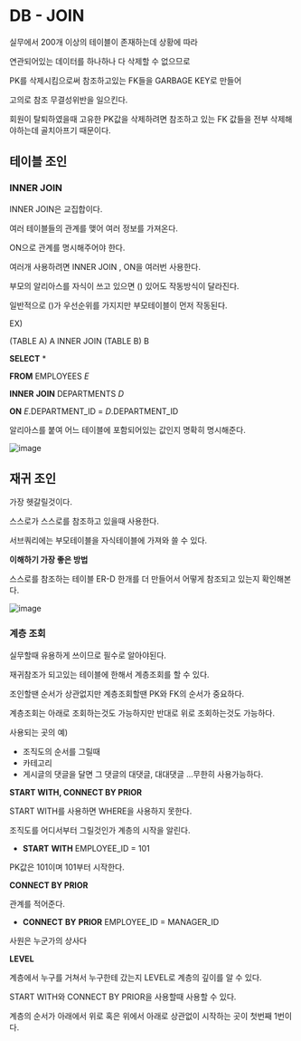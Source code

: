 # DB - JOIN

실무에서 200개 이상의 테이블이 존재하는데 상황에 따라

연관되어있는 데이터를 하나하나 다 삭제할 수 없으므로

PK를 삭제시킴으로써 참조하고있는 FK들을 GARBAGE KEY로 만들어

고의로 참조 무결성위반을 일으킨다.

회원이 탈퇴하였을때 고유한 PK값을 삭제하려면 참조하고 있는 FK 값들을 전부 삭제해야하는데 골치아프기 때문이다.

## 테이블 조인

### INNER JOIN

INNER JOIN은 교집합이다.

여러 테이블들의 관계를 맺어 여러 정보를 가져온다.

ON으로 관계를 명시해주어야 한다.

여러개 사용하려면 INNER JOIN , ON을 여러번 사용한다.

부모의 알리아스를 자식이 쓰고 있으면 () 있어도 작동방식이 달라진다.

일반적으로 ()가 우선순위를 가지지만 부모테이블이 먼저 작동된다.

EX) 

(TABLE A) A INNER JOIN (TABLE B) B

**SELECT** *

**FROM** EMPLOYEES *E* 

**INNER** **JOIN** DEPARTMENTS *D*

**ON** *E*.DEPARTMENT_ID = *D*.DEPARTMENT_ID

알리아스를 붙여 어느 테이블에 포함되어있는 값인지 명확히 명시해준다.

![image](https://github.com/user-attachments/assets/60d23ecb-0d43-4856-a9a4-d5008060a656)


## 재귀 조인

가장 헷갈릴것이다.

스스로가 스스로를 참조하고 있을때 사용한다.

서브쿼리에는 부모테이블을 자식테이블에 가져와 쓸 수 있다.

**이해하기 가장 좋은 방법**

스스로를 참조하는 테이블 ER-D 한개를 더 만들어서 어떻게 참조되고 있는지 확인해본다.

![image](https://github.com/user-attachments/assets/835c343e-6f53-4980-90e2-2232eee92e1c)


### 계층 조회

실무할때 유용하게 쓰이므로 필수로 알아야된다. 

재귀참조가 되고있는 테이블에 한해서 계층조회를 할 수 있다.

조인할땐 순서가 상관없지만 계층조회할땐 PK와 FK의 순서가 중요하다.

계층조회는 아래로 조회하는것도 가능하지만 반대로 위로 조회하는것도 가능하다.

사용되는 곳의 예)

- 조직도의 순서를 그릴때
- 카테고리
- 게시글의 댓글을 달면 그 댓글의 대댓글, 대대댓글 …무한히 사용가능하다.

**START WITH, CONNECT BY PRIOR**

START WITH를 사용하면 WHERE을 사용하지 못한다.

조직도를 어디서부터 그릴것인가 계층의 시작을 알린다.

- **START** **WITH** EMPLOYEE_ID = 101

PK값은 101이며 101부터 시작한다.

**CONNECT BY PRIOR**

관계를 적어준다.

- **CONNECT** **BY** **PRIOR** EMPLOYEE_ID = MANAGER_ID

사원은 누군가의 상사다

**LEVEL**

계층에서 누구를 거쳐서 누구한테 갔는지 LEVEL로 계층의 깊이를 알 수 있다.

START WITH와 CONNECT BY PRIOR을 사용할때 사용할 수 있다.

계층의 순서가 아래에서 위로 혹은 위에서 아래로 상관없이 시작하는 곳이 첫번째 1번이다.
